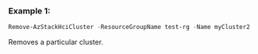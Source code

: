 ### Example 1: 
```powershell
Remove-AzStackHciCluster -ResourceGroupName test-rg -Name myCluster2
```

Removes a particular cluster.
